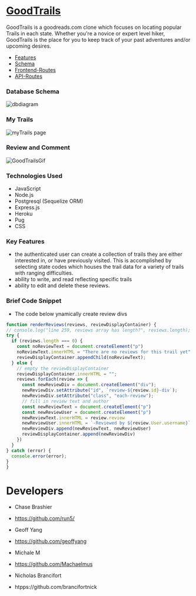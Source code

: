 
# [GoodTrails](https://good-trails.herokuapp.com/)
GoodTrails is a goodreads.com clone which focuses on locating popular Trails in each state. Whether you're a novice or expert level hiker, GoodTrails is the place for you to keep track of your past adventures and/or upcoming desires.

  * [Features](https://github.com/Run5/GoodTrails/wiki/Features) 
  * [Schema](https://github.com/Run5/GoodTrails/wiki/Database-Schema)
  * [Frontend-Routes](https://github.com/Run5/GoodTrails/wiki/Frontend-Routes)
  * [API-Routes](https://github.com/Run5/GoodTrails/wiki/API-Documentation)
  
### Database Schema
![dbdiagram](https://user-images.githubusercontent.com/65651149/120942110-a2c3e880-c6f4-11eb-9f4b-51467dcd920b.png)

### My Trails
![myTrails page](https://user-images.githubusercontent.com/65651149/120942182-31386a00-c6f5-11eb-9dfa-1c517e86057c.jpg)

### Review and Comment
![GoodTrailsGif](https://user-images.githubusercontent.com/65651149/120942218-6f358e00-c6f5-11eb-8bd6-d3f920c2c1da.gif)

 ### Technologies Used
 * JavaScript
 * Node.js
 * Postgresql (Sequelize ORM)
 * Express.js
 * Heroku
 * Pug
 * CSS

 ### Key Features
   * the authenticated user can create a collection of trails they are either interested in, or have previously visited.  This is accomplished by selecting state codes which houses the trail data for a variety of trails with ranging difficulties.
   * ability to write, and read reflecting specific trails
   * ability to edit and delete these reviews.

 ### Brief Code Snippet
  * The code below ynamically create review divs
  ```javascript
function renderReviews(reviews, reviewDisplayContainer) {
  // console.log("line 259, reviews array has length?", reviews.length);
  try {
    if (reviews.length === 0) {
      const noReviewText = document.createElement("p")
      noReviewText.innerHTML = "There are no reviews for this trail yet"
      reviewDisplayContainer.appendChild(noReviewText);
    } else {
      // empty the reviewDisplayContainer
      reviewDisplayContainer.innerHTML = "";
      reviews.forEach(review => {
        const newReviewDiv = document.createElement("div");
        newReviewDiv.setAttribute("id", `review-${review.id}-div`);
        newReviewDiv.setAttribute("class", "each-review");
        // fill in review text and author
        const newReviewText = document.createElement("p")
        const newReviewUser = document.createElement("p")
        newReviewText.innerHTML = review.review
        newReviewUser.innerHTML = `-Reviewed by ${review.User.username}`
        newReviewDiv.append(newReviewText, newReviewUser)
        reviewDisplayContainer.append(newReviewDiv)
      })
    }
  } catch (error) {
    console.error(error);
  }
}
  ```
# Developers

 * Chase Brashier
  * https://github.com/run5/

 * Geoff Yang
  * https://github.com/geoffyang
  
 * Michale M
  * https://github.com/Machaelmus
 
 * Nicholas Brancifort
  * htpps://github.com/brancifortnick
